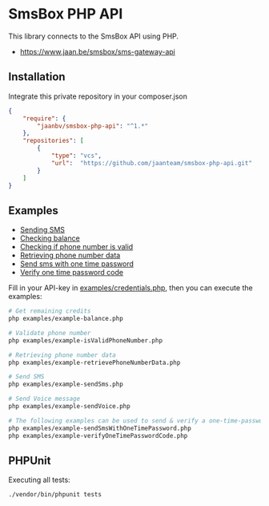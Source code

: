 # SmsBox PHP API

This library connects to the SmsBox API using PHP.

- https://www.jaan.be/smsbox/sms-gateway-api

## Installation

Integrate this private repository in your composer.json

```json
{
    "require": {
        "jaanbv/smsbox-php-api": "^1.*"
    },
    "repositories": [
        {
            "type": "vcs",
            "url":  "https://github.com/jaanteam/smsbox-php-api.git"
        }
    ]
}
```

## Examples

- [Sending SMS](examples/example-sendSms.php) 
- [Checking balance](examples/example-balance.php) 
- [Checking if phone number is valid](examples/example-isValidPhoneNumber.php) 
- [Retrieving phone number data](examples/example-retrievePhoneNumberData.php) 
- [Send sms with one time password](examples/example-sendSmsWithOneTimePassword.php) 
- [Verify one time password code](examples/example-verifyOneTimePasswordCode.php) 

Fill in your API-key in [examples/credentials.php](examples/example-balance.php), then you can execute the examples:

```bash
# Get remaining credits
php examples/example-balance.php

# Validate phone number 
php examples/example-isValidPhoneNumber.php

# Retrieving phone number data
php examples/example-retrievePhoneNumberData.php 

# Send SMS
php examples/example-sendSms.php 

# Send Voice message
php examples/example-sendVoice.php 

# The following examples can be used to send & verify a one-time-password
php examples/example-sendSmsWithOneTimePassword.php 
php examples/example-verifyOneTimePasswordCode.php 
```

## PHPUnit

Executing all tests:

```bash
./vendor/bin/phpunit tests
```
